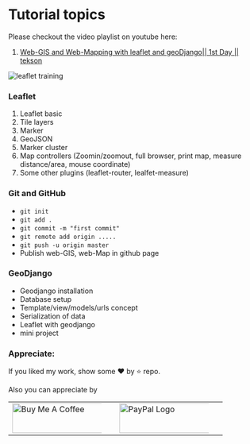 # Tutorial topics

Please checkout the video playlist on youtube here:

1. [Web-GIS and Web-Mapping with leaflet and geoDjango|| 1st Day || tekson](https://youtu.be/XdOjwanUJlU)

![leaflet training](./img/webgis_training.jpg)

### Leaflet

1. Leaflet basic
2. Tile layers
3. Marker
4. GeoJSON
5. Marker cluster
6. Map controllers (Zoomin/zoomout, full browser, print map, measure distance/area, mouse coordinate)
7. Some other plugins (leaflet-router, lealfet-measure)

### Git and GitHub

- `git init`
- `git add .`
- `git commit -m "first commit"`
- `git remote add origin .....`
- `git push -u origin master`
- Publish web-GIS, web-Map in github page

### GeoDjango

- Geodjango installation
- Database setup
- Template/view/models/urls concept
- Serialization of data
- Leaflet with geodjango
- mini project


### Appreciate:
If you liked my work, show some :heart: by :star: repo.

Also you can appreciate by

<p>
 <table style="border-spacing: 5px 10px;">

 <tr>
  <td>
<a href="https://www.buymeacoffee.com/iamtekson"><img src="https://cdn.buymeacoffee.com/buttons/default-orange.png" alt="Buy Me A Coffee" style="max-width:90%;" width="200" height="60"></a>
</td>

  <td style="margin: 10px">
<a href="https://paypal.me/iamtekson"><img src="https://www.paypalobjects.com/webstatic/mktg/Logo/pp-logo-200px.png" alt="PayPal Logo"
style="max-width:90%;" width="200" height="60">
 </td>
 </tr>
 </table>
</p> 
